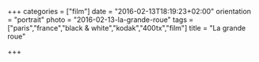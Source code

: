 +++
categories = ["film"]
date = "2016-02-13T18:19:23+02:00"
orientation = "portrait"
photo = "2016-02-13-la-grande-roue"
tags = ["paris","france","black & white","kodak","400tx","film"]
title = "La grande roue"

+++
